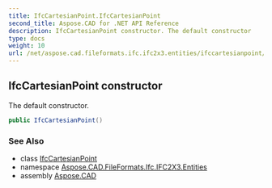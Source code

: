 ```yaml
---
title: IfcCartesianPoint.IfcCartesianPoint
second_title: Aspose.CAD for .NET API Reference
description: IfcCartesianPoint constructor. The default constructor
type: docs
weight: 10
url: /net/aspose.cad.fileformats.ifc.ifc2x3.entities/ifccartesianpoint/ifccartesianpoint/
---
```

## IfcCartesianPoint constructor

The default constructor.

```csharp
public IfcCartesianPoint()
```

### See Also

* class [IfcCartesianPoint](../)
* namespace [Aspose.CAD.FileFormats.Ifc.IFC2X3.Entities](../../ifccartesianpoint/)
* assembly [Aspose.CAD](../../../)


